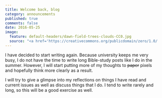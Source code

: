 ```yaml
---
title: Welcome back, blog
category: announcements
published: true
comments: false
date: 2016-05-25
image:
  feature: default-headers/dawn-field-trees-clouds-CC0.jpg
  source: "<a href='https://creativecommons.org/publicdomain/zero/1.0/'>Public Domain</a>"
---
```


I have decided to start writing again. Because university keeps me very busy, I do not have the time to write long Bible-study posts like I do in the summer. However, I will start putting more of my thoughts to <s>paper</s> pixels and hopefully think more clearly as a result.

I will try to give a glimpse into my reflections on things I have read and current issues as well as discuss things that I do. I tend to write rarely and long, so this will be a good exercise as well.
